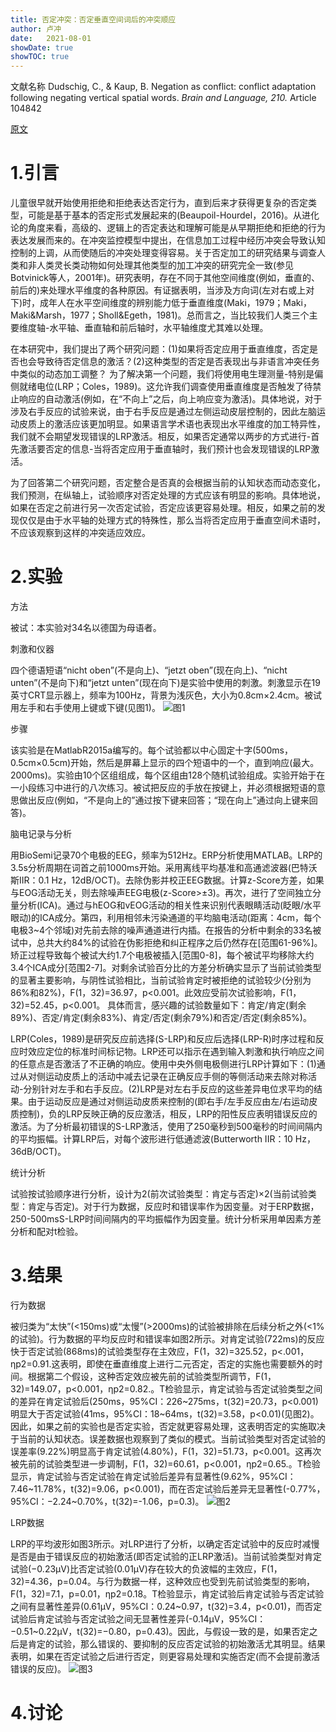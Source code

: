 ```yaml
---
title: 否定冲突：否定垂直空间词后的冲突顺应
author: 卢冲
date:   2021-08-01
showDate: true 
showTOC: true  
---
```

文献名称
Dudschig, C., & Kaup, B. Negation as conflict: conflict adaptation following negating vertical spatial words. *Brain and Language, 210.* Article 104842

[原文](../Source_Files/2021-08-01-LC1.pdf)
# 1.引言
儿童很早就开始使用拒绝和拒绝表达否定行为，直到后来才获得更复杂的否定类型，可能是基于基本的否定形式发展起来的(Beaupoil-Hourdel，2016)。从进化论的角度来看，高级的、逻辑上的否定表达和理解可能是从早期拒绝和拒绝的行为表达发展而来的。在冲突监控模型中提出，在信息加工过程中经历冲突会导致认知控制的上调，从而使随后的冲突处理变得容易。关于否定加工的研究结果与调查人类和非人类灵长类动物如何处理其他类型的加工冲突的研究完全一致(参见Botvinick等人，2001年)。研究表明，存在不同于其他空间维度(例如，垂直的、前后的)来处理水平维度的各种原因。有证据表明，当涉及方向词(左对右或上对下)时，成年人在水平空间维度的辨别能力低于垂直维度(Maki，1979；Maki，Maki&Marsh，1977；Sholl&Egeth，1981)。总而言之，当比较我们人类三个主要维度轴-水平轴、垂直轴和前后轴时，水平轴维度尤其难以处理。

在本研究中，我们提出了两个研究问题：(1)如果将否定应用于垂直维度，否定是否也会导致待否定信息的激活？(2)这种类型的否定是否表现出与非语言冲突任务中类似的动态加工调整？
为了解决第一个问题，我们将使用电生理测量-特别是偏侧就绪电位(LRP；Coles，1989)。这允许我们调查使用垂直维度是否触发了待禁止响应的自动激活(例如，在“不向上”之后，向上响应变为激活)。具体地说，对于涉及右手反应的试验来说，由于右手反应是通过左侧运动皮层控制的，因此左脑运动皮质上的激活应该更加明显。如果语言学术语也表现出水平维度的加工特异性，我们就不会期望发现错误的LRP激活。相反，如果否定通常以两步的方式进行-首先激活要否定的信息-当将否定应用于垂直轴时，我们预计也会发现错误的LRP激活。

为了回答第二个研究问题，否定整合是否真的会根据当前的认知状态而动态变化，我们预测，在纵轴上，试验顺序对否定处理的方式应该有明显的影响。具体地说，如果在否定之前进行另一次否定试验，否定应该更容易处理。相反，如果之前的发现仅仅是由于水平轴的处理方式的特殊性，那么当将否定应用于垂直空间术语时，不应该观察到这样的冲突适应效应。

# 2.实验

方法

被试：本实验对34名以德国为母语者。

刺激和仪器

四个德语短语“nicht oben”(不是向上)、“jetzt oben”(现在向上)、“nicht unten”(不是向下)和“jetzt unten”(现在向下)是实验中使用的刺激。刺激显示在19英寸CRT显示器上，频率为100Hz，背景为浅灰色，大小为0.8cm×2.4cm。被试用左手和右手使用上键或下键(见图1)。
![图1](../Supporting_Information/2021-07-08-LC1-Fig1.png)

步骤

该实验是在MatlabR2015a编写的。每个试验都以中心固定十字(500ms，0.5cm×0.5cm)开始，然后是屏幕上显示的四个短语中的一个，直到响应(最大。2000ms)。实验由10个区组组成，每个区组由128个随机试验组成。实验开始于在一小段练习中进行的八次练习。被试把反应的手放在按键上，并必须根据短语的意思做出反应(例如，“不是向上的”通过按下键来回答；“现在向上”通过向上键来回答)。

脑电记录与分析

用BioSemi记录70个电极的EEG，频率为512Hz。ERP分析使用MATLAB。LRP的3.5s分析周期在词首之前1000ms开始。采用离线平均基准和高通滤波器(巴特沃斯IIR：0.1 Hz，12dB/OCT)。去除伪影并校正EEG数据。计算z-Score方差，如果与EOG活动无关，则去除噪声EEG电极(z-Score>±3)。再次，进行了空间独立分量分析(ICA)。通过与hEOG和vEOG活动的相关性来识别代表眼睛活动(眨眼/水平眼动)的ICA成分。第四，利用相邻未污染通道的平均脑电活动(距离：4cm，每个电极3~4个邻域)对先前去除的噪声通道进行内插。在报告的分析中剩余的33名被试中，总共大约84%的试验在伪影拒绝和纠正程序之后仍然存在[范围61-96%]。矫正过程导致每个被试大约1.7个电极被插入[范围0-8]，每个被试平均移除大约3.4个ICA成分[范围2-7]。对剩余试验百分比的方差分析确实显示了当前试验类型的显著主要影响，与阴性试验相比，当前试验肯定时被拒绝的试验较少(分别为86%和82%)，F(1，32)=36.97，p<0.001。此效应受前次试验影响，F(1，32)=52.45，p<0.001。
具体而言，感兴趣的试验数量如下：肯定/肯定(剩余89%)、否定/肯定(剩余83%)、肯定/否定(剩余79%)和否定/否定(剩余85%)。

LRP(Coles，1989)是研究反应前选择(S-LRP)和反应后选择(LRP-R)时序过程和反应时效应定位的标准时间标记物。LRP还可以指示在遇到输入刺激和执行响应之间的任意点是否激活了不正确的响应。使用中央外侧电极侧进行LRP计算如下：(1)通过从对侧运动皮质上的活动中减去记录在正确反应手侧的等侧活动来去除对称活动-分别针对左手和右手反应。(2)LRP是对左右手反应的这些差异电位求平均的结果。由于运动反应是通过对侧运动皮质来控制的(即右手/左手反应由左/右运动皮质控制)，负的LRP反映正确的反应激活，相反，LRP的阳性反应表明错误反应的激活。为了分析最初错误的S-LRP激活，使用了250毫秒到500毫秒的时间间隔内的平均振幅。计算LRP后，对每个波形进行低通滤波(Butterworth IIR：10 Hz，36dB/OCT)。

统计分析

试验按试验顺序进行分析，设计为2(前次试验类型：肯定与否定)×2(当前试验类型：肯定与否定)。对于行为数据，反应时和错误率作为因变量。对于ERP数据，250-500msS-LRP时间间隔内的平均振幅作为因变量。统计分析采用单因素方差分析和配对t检验。
# 3.结果

行为数据

被归类为“太快”(<150ms)或“太慢”(>2000ms)的试验被排除在后续分析之外(<1%的试验)。行为数据的平均反应时和错误率如图2所示。对肯定试验(722ms)的反应快于否定试验(868ms)的试验类型存在主效应，F(1，32)=325.52，p<.001，ηp2=0.91.这表明，即使在垂直维度上进行二元否定，否定的实施也需要额外的时间。根据第二个假设，这种否定效应被先前的试验类型所调节，F(1，32)=149.07，p<0.001，ηp2=0.82.。T检验显示，肯定试验与否定试验类型之间的差异在肯定试验后(250ms，95%CI：226~275ms，t(32)=20.73，p<0.001)明显大于否定试验(41ms，95%CI：18~64ms，t(32)=3.58，p<0.01)(见图2)。因此，如果之前的实验也是否定实验，否定就更容易处理，这表明否定的实施取决于当前的认知状态。误差数据也观察到了类似的模式。当前试验类型对否定试验的误差率(9.22%)明显高于肯定试验(4.80%)，F(1，32)=51.73，p<0.001。这再次被先前的试验类型进一步调制，F(1，32)=60.61，p<0.001，ηp2=0.65.。T检验显示，肯定试验与否定试验在肯定试验后差异有显著性(9.62%，95%CI：7.46~11.78%，t(32)=9.06，p<0.001)，而在否定试验后差异无显著性(-0.77%，95%CI：−2.24~0.70%，t(32)=-1.06，p=0.3)。
![图2](../Supporting_Information/2021-07-08-LC1-Fig2.png)

LRP数据

LRP的平均波形如图3所示。对LRP进行了分析，以确定否定试验中的反应时减慢是否是由于错误反应的初始激活(即否定试验的正LRP激活)。当前试验类型对肯定试验(−0.23μV)比否定试验(0.01μV)存在较大的负波幅的主效应，F(1，32)=4.36，p=0.04。与行为数据一样，这种效应也受到先前试验类型的影响，F(1，32)=7.1，p=0.01，ηp2=0.18。T检验显示，肯定试验后肯定试验与否定试验之间有显著性差异(0.61μV，95%CI：0.24~0.97，t(32)=3.4，p<0.01)，而否定试验后肯定试验与否定试验之间无显著性差异(-0.14μV，95%CI：−0.51~0.22μV，t(32)=−0.80，p=0.43)。因此，与假设一致的是，如果否定之后是肯定的试验，那么错误的、要抑制的反应否定试验的初始激活尤其明显。结果表明，如果在否定试验之后进行否定，则更容易处理和实施否定(而不会提前激活错误的反应)。
![图3](../Supporting_Information/2021-07-08-LC1-Fig3.png)
# 4.讨论











